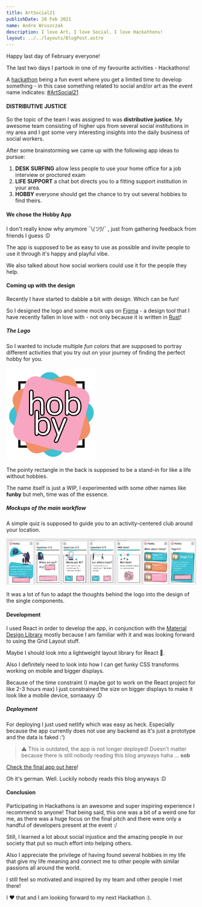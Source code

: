 ```yaml
---
title: ArtSocial21
publishDate: 28 Feb 2021
name: Andre Wruszczak
description: I love Art, I love Social, I love Hackathons!
layout: ../../layouts/BlogPost.astro
---
```


Happy last day of February everyone!

The last two days I partook in one of my favourite activities - Hackathons!

A [hackathon](https://en.wikipedia.org/wiki/Hackathon) being a fun event where you get a limited time to develop
something - in this case something related to social and/or art as the event name indicates:
 [#ArtSocial21](https://artsocial21.org/)

#### DISTRIBUTIVE JUSTICE

So the topic of the team I was assigned to was **distributive justice**.
My awesome team consisting of higher ups from several social institutions in my area and I got some very interesting
insights into the daily business of social workers.

After some brainstorming we came up with the following app ideas to pursue:

1. **DESK SURFING** allow less people to use your home office for a job interview or proctored exam
2. **LIFE SUPPORT** a chat bot directs you to a fitting support institution in your area.
3. **HOBBY** everyone should get the chance to try out several hobbies to find theirs.

#### We chose the Hobby App

I don't really know why anymore ¯\\_(ツ)_/¯ , just from gathering feedback from friends I guess :D

The app is supposed to be as easy to use as possible and invite people to use it through it's happy and playful vibe.

We also talked about how social workers could use it for the people they help.

#### Coming up with the design

Recently I have started to dabble a bit with design. Which can be fun!

So I designed the logo and some mock ups on [Figma](https://www.figma.com/) - a design tool that I have
recently fallen in love with - not only because it is written in [Rust](https://www.figma.com/blog/rust-in-production-at-figma/)!

##### The Logo

So I wanted to include multiple _fun colors_ that are supposed to portray different activities that you try out on
your journey of finding the perfect hobby for you.

![hobby logo](/assets/blog/artsocialhackathon/hobbyLogo.png)

The pointy rectangle in the back is supposed to be a stand-in for like a life without hobbies.

The name itself is just a WIP, I experimented with some other names like **funby** but meh, time was of the essence.

##### Mockups of the main workflow

A simple quiz is supposed to guide you to an activity-centered club around your location.

![hobby workflow](/assets/blog/artsocialhackathon/hobbyWorkflow.png)

It was a lot of fun to adapt the thoughts behind the logo into the design of the single components.

#### Development

I used React in order to develop the app, in conjunction with the [Material Design Library](https://material-ui.com/)
mostly because I am familiar with it and was looking forward to using the Grid Layout stuff.

Maybe I should look into a lightweight layout library for React 🤔.

Also I definitely need to look into how I can get funky CSS transforms working on mobile and bigger displays.

Because of the time constraint (I maybe got to work on the React project for like 2-3 hours max) I just constrained
the size on bigger displays to make it look like a mobile device, sorraaayy :D

##### Deployment

For deploying I just used netlify which was easy as heck.
Especially because the app currently does not use any backend as it's just a prototype and the data is faked :')

> ⚠️ This is outdated, the app is not longer deployed!
> Doesn't matter because there is still nobody reading this blog anyways haha ... **sob**

[Check the final app out here](https://eloquent-yalow-693b2c.netlify.app)!

Oh it's german. Well. Luckily nobody reads this blog anyways :D

#### Conclusion

Participating in Hackathons is an awesome and super inspiring experience I recommend to anyone!
That being said, this one was a bit of a weird one for me, as there was a huge focus on the final pitch and there
were only a handful of developers present at the event :/

Still, I learned a lot about social injustice and the amazing people in our society that put so much effort into
helping others.

Also I appreciate the privilege of having found several hobbies in my life that give my life meaning and connect
me to other people with similar passions all around the world.

I still feel so motivated and inspired by my team and other people I met there!

I ❤ that and I am looking forward to my next Hackathon :).

